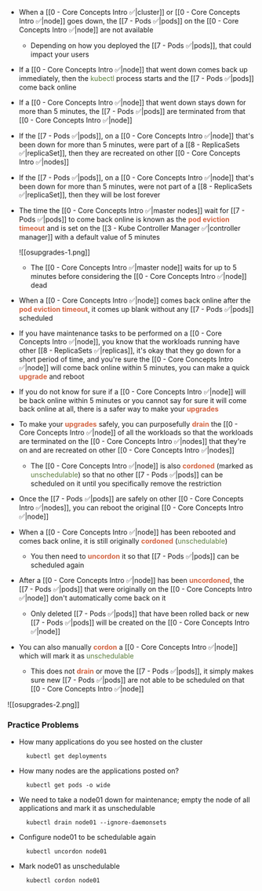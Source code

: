 - When a [[0 - Core Concepts Intro ✅|cluster]] or [[0 - Core Concepts Intro ✅|node]] goes down, the [[7 - Pods ✅|pods]] on the [[0 - Core Concepts Intro ✅|node]] are not available
	- Depending on how you deployed the [[7 - Pods ✅|pods]], that could impact your users

- If a [[0 - Core Concepts Intro ✅|node]] that went down comes back up immediately, then the <span style="color:#5c7e3e">kubectl</span> process starts and the [[7 - Pods ✅|pods]] come back online

- If a [[0 - Core Concepts Intro ✅|node]] that went down stays down for more than 5 minutes, the [[7 - Pods ✅|pods]] are terminated from that [[0 - Core Concepts Intro ✅|node]]

- If the [[7 - Pods ✅|pods]], on a [[0 - Core Concepts Intro ✅|node]] that's been down for more than 5 minutes, were part of a [[8 - ReplicaSets ✅|replicaSet]], then they are recreated on other [[0 - Core Concepts Intro ✅|nodes]]

- If the [[7 - Pods ✅|pods]], on a [[0 - Core Concepts Intro ✅|node]] that's been down for more than 5 minutes, were not part of a [[8 - ReplicaSets ✅|replicaSet]], then they will be lost forever

- The time the  [[0 - Core Concepts Intro ✅|master nodes]] wait for [[7 - Pods ✅|pods]] to come back online is known as the <b><span style="color:#d46644">pod eviction timeout</span></b> and is set on the [[3 - Kube Controller Manager ✅|controller manager]] with a default value of 5 minutes

	![[osupgrades-1.png]]

	- The [[0 - Core Concepts Intro ✅|master node]] waits for up to 5 minutes before considering the [[0 - Core Concepts Intro ✅|node]] dead

- When a [[0 - Core Concepts Intro ✅|node]] comes back online after the <b><span style="color:#d46644">pod eviction timeout</span></b>, it comes up blank without any [[7 - Pods ✅|pods]] scheduled

- If you have maintenance tasks to be performed on a [[0 - Core Concepts Intro ✅|node]], you know that the workloads running have other [[8 - ReplicaSets ✅|replicas]], it's okay that they go down for a short period of time, and you're sure the [[0 - Core Concepts Intro ✅|node]] will come back online within 5 minutes, you can make a quick <b><span style="color:#d46644">upgrade</span></b> and reboot

- If you do not know for sure if a [[0 - Core Concepts Intro ✅|node]] will be back online within 5 minutes or you cannot say for sure it will come back online at all, there is a safer way to make your <b><span style="color:#d46644">upgrades</span></b>

- To make your <b><span style="color:#d46644">upgrades</span></b> safely, you can purposefully <b><span style="color:#d46644">drain</span></b> the [[0 - Core Concepts Intro ✅|node]] of all the workloads so that the workloads are terminated on the [[0 - Core Concepts Intro ✅|nodes]] that they're on and are recreated on other [[0 - Core Concepts Intro ✅|nodes]]
	- The [[0 - Core Concepts Intro ✅|node]] is also <b><span style="color:#d46644">cordoned</span></b> (marked as <span style="color:#5c7e3e">unschedulable</span>) so that no other [[7 - Pods ✅|pods]] can be scheduled on it until you specifically remove the restriction

- Once the [[7 - Pods ✅|pods]] are safely on other [[0 - Core Concepts Intro ✅|nodes]], you can reboot the original [[0 - Core Concepts Intro ✅|node]]

- When a [[0 - Core Concepts Intro ✅|node]] has been rebooted and comes back online, it is still originally <b><span style="color:#d46644">cordoned</span></b> (<span style="color:#5c7e3e">unschedulable</span>)
	- You then need to <b><span style="color:#d46644">uncordon</span></b> it so that [[7 - Pods ✅|pods]] can be scheduled again

- After a [[0 - Core Concepts Intro ✅|node]] has been <b><span style="color:#d46644">uncordoned</span></b>, the [[7 - Pods ✅|pods]] that were originally on the [[0 - Core Concepts Intro ✅|node]] don't automatically come back on it
	- Only deleted [[7 - Pods ✅|pods]] that have been rolled back or new [[7 - Pods ✅|pods]] will be created on the [[0 - Core Concepts Intro ✅|node]]

- You can also manually <b><span style="color:#d46644">cordon</span></b> a [[0 - Core Concepts Intro ✅|node]] which will mark it as <span style="color:#5c7e3e">unschedulable</span>
	- This does not <b><span style="color:#d46644">drain</span></b> or move the [[7 - Pods ✅|pods]], it simply makes sure new [[7 - Pods ✅|pods]] are not able to be scheduled on that [[0 - Core Concepts Intro ✅|node]]

![[osupgrades-2.png]]

### Practice Problems

- How many applications do you see hosted on the cluster

		kubectl get deployments

- How many nodes are the applications posted on?

		kubectl get pods -o wide

- We need to take a node01 down for maintenance; empty the node of all applications and mark it as unschedulable

		kubectl drain node01 --ignore-daemonsets

- Configure node01 to be schedulable again

		kubectl uncordon node01

- Mark node01 as unschedulable

		kubectl cordon node01